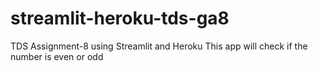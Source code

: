 # streamlit-heroku-tds-ga8
TDS Assignment-8 using Streamlit and Heroku
This app will check if the number is even or odd
